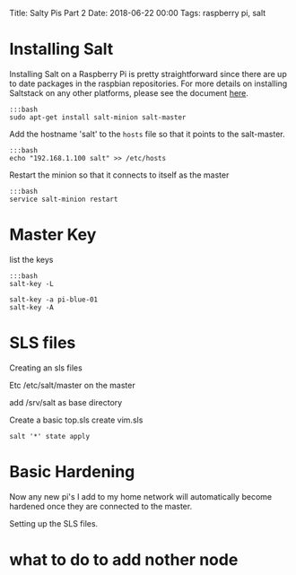 Title: Salty Pis Part 2
Date: 2018-06-22 00:00
Tags:  raspberry pi, salt


# Installing Salt

Installing Salt on a Raspberry Pi is pretty straightforward since there are up to date packages in the raspbian repositories.  For more details on installing Saltstack on any other platforms, please see the document [here](https://repo.saltstack.com/).

    :::bash
    sudo apt-get install salt-minion salt-master


Add the hostname 'salt' to the `hosts` file so that it points to the salt-master.

    :::bash
    echo "192.168.1.100 salt" >> /etc/hosts


Restart the minion so that it connects to itself as the master

    :::bash
    service salt-minion restart

# Master Key

list the keys

    :::bash
    salt-key -L

    salt-key -a pi-blue-01
    salt-key -A

# SLS files
Creating an sls files


Etc /etc/salt/master on the master

add /srv/salt as base directory

Create a basic top.sls
create vim.sls

    salt '*' state apply

# Basic Hardening
Now any new pi's I add to my home network will automatically become hardened once they are connected to the master.

Setting up the SLS files.

# what to do to add nother node

